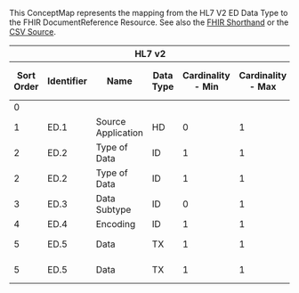 
This ConceptMap represents the mapping from the HL7 V2 ED Data Type to the FHIR DocumentReference Resource. See also the <a href='https://github.com/HL7/v2-to-fhir/blob/master/tank/Datatype ED to DocumentReference.fsh'>FHIR Shorthand</a> or the <a href='https://github.com/HL7/v2-to-fhir/blob/master/mappings/datatypes/HL7 Data Type - FHIR R4_ ED[DocumentReference] - Sheet1.csv'>CSV Source</a>.
<table class='grid'><thead>
<tr><th colspan='6'>HL7 v2</th><th colspan='3'>Condition (IF True, args)</th><th colspan='7'>HL7 FHIR</th><th rowspan='2'>Comments</th></tr>
<tr><th title='Rows are listed in sequence of how they appear in the v2 standard. The first column, Sort Order, provides a sort order that can re-create the original v2 standard sequence in case one opts to re-sort/filter the rows.'>Sort Order</th><th title='Contains the formal Data Type Name and Component Sequence according to the base standard using &quot;.&quot; as the delimiter.'>Identifier</th><th title='The formal name of the field in the most current published version.'>Name</th><th title='The data type of the field in the most current published version if not deprecated, otherwise the data type at the time it was deprecated and removed.'>Data Type</th><th title='The V2 min cardinality expressed numerically.'>Cardinality - Min</th><th title='The V2 max cardinality expressed numerically.' style='border-right: 2px'>Cardinality - Max</th><th title='Condition in an easy to read syntax (Computable ANTLR)'>Computable ANTLR</th><th title='Condition in FHIRPath Notation'>Computable FHIRPath</th><th title='Condition expressed in narrative form' style='border-right: 2px'>Narrative</th><th title='An existing FHIR attribute in the target FHIR version.'>FHIR Attribute</th><th title='The FHIR attribute&apos;s data type in the target FHIR version.'>Proposed Extension</th><th title='The proposed FHIR Extension.'>Data Type</th><th title='The FHIR min cardinality expressed numerically.'>Cardinality - Min</th><th title='The FHIR max cardinality expressed numerically.' style='border-right: 2px'>Cardinality - Max</th><th title='The URL to the Data Type Map that is to be used for the attribute in this segment.'>Data Type Mapping</th><th title='The fixed or computed value to assign.'>Assignment</th><th title='Mapping for terminology tables.'>Vocabulary</th></tr></thead>
<tbody>
<tr><td>0</td><td></td><td></td><td></td><td></td><td style='border-right: 2px'></td><td></td><td></td><td style='border-right: 2px'></td><td><a href='https://hl7.org/fhir/R4/DocumentReference.DocumentReference-definitions.html#DocumentReference.status'>DocumentReference.status</a></td><td></td><td></td><td></td><td></td><td></td><td></td><td>"current"</td><td></td></tr>
<tr><td>1</td><td>ED.1</td><td>Source Application</td><td>HD</td><td>0</td><td style='border-right: 2px'>1</td><td></td><td></td><td style='border-right: 2px'></td><td></td><td></td><td></td><td></td><td></td><td></td><td></td><td></td><td></td></tr>
<tr><td>2</td><td>ED.2</td><td>Type of Data</td><td>ID</td><td>1</td><td style='border-right: 2px'>1</td><td>IF ED.3 NOT VALUED</td><td></td><td style='border-right: 2px'></td><td><a href='https://hl7.org/fhir/R4/DocumentReference.DocumentReference-definitions.html#DocumentReference.content.attachment.extension.url'>DocumentReference.content.attachment.extension.url</a></td><td></td><td><a href='https://hl7.org/fhir/R4/DocumentReference.DocumentReference-definitions.html#DocumentReference.uri'>DocumentReference.uri</a></td><td>1</td><td>1</td><td></td><td></td><td>"<a href='https://hl7.org/fhir/StructureDefinition/alternate-codes'>https://hl7.org/fhir/StructureDefinition/alternate-codes</a>"</td><td></td></tr>
<tr><td>2</td><td>ED.2</td><td>Type of Data</td><td>ID</td><td>1</td><td style='border-right: 2px'>1</td><td>IF ED.3 NOT VALUED</td><td></td><td style='border-right: 2px'></td><td><a href='https://hl7.org/fhir/R4/DocumentReference.DocumentReference-definitions.html#DocumentReference.content.attachment.extension.valueCodeableConcept'>DocumentReference.content.attachment.extension.valueCodeableConcept</a></td><td></td><td><a href='https://hl7.org/fhir/R4/DocumentReference.DocumentReference-definitions.html#DocumentReference.CodeableConcept'>DocumentReference.CodeableConcept</a></td><td>1</td><td>1</td><td></td><td></td><td></td><td></td></tr>
<tr><td>3</td><td>ED.3</td><td>Data Subtype</td><td>ID</td><td>0</td><td style='border-right: 2px'>1</td><td></td><td></td><td style='border-right: 2px'></td><td><a href='https://hl7.org/fhir/R4/DocumentReference.DocumentReference-definitions.html#DocumentReference.content.attachment.contentType'>DocumentReference.content.attachment.contentType</a></td><td></td><td><a href='https://hl7.org/fhir/R4/DocumentReference.DocumentReference-definitions.html#DocumentReference.code'>DocumentReference.code</a></td><td>0</td><td>1</td><td></td><td></td><td></td><td></td></tr>
<tr><td>4</td><td>ED.4</td><td>Encoding</td><td>ID</td><td>1</td><td style='border-right: 2px'>1</td><td></td><td></td><td style='border-right: 2px'></td><td></td><td></td><td></td><td></td><td></td><td></td><td></td><td></td><td></td></tr>
<tr><td>5</td><td>ED.5</td><td>Data</td><td>TX</td><td>1</td><td style='border-right: 2px'>1</td><td>IF ED.4 IN ("Base64")</td><td></td><td style='border-right: 2px'></td><td><a href='https://hl7.org/fhir/R4/DocumentReference.DocumentReference-definitions.html#DocumentReference.content.attachment.data'>DocumentReference.content.attachment.data</a></td><td></td><td><a href='https://hl7.org/fhir/R4/DocumentReference.DocumentReference-definitions.html#DocumentReference.base64Binary'>DocumentReference.base64Binary</a></td><td>0</td><td>1</td><td></td><td></td><td></td><td></td></tr>
<tr><td>5</td><td>ED.5</td><td>Data</td><td>TX</td><td>1</td><td style='border-right: 2px'>1</td><td>IF ED.4 IN ("A", (HEX")</td><td></td><td style='border-right: 2px'></td><td><a href='https://hl7.org/fhir/R4/DocumentReference.DocumentReference-definitions.html#DocumentReference.content.attachment.data'>DocumentReference.content.attachment.data</a></td><td></td><td><a href='https://hl7.org/fhir/R4/DocumentReference.DocumentReference-definitions.html#DocumentReference.base64Binary'>DocumentReference.base64Binary</a></td><td>0</td><td>1</td><td></td><td></td><td>/convert from A or HEX to binary64/</td><td></td></tr>
</tbody></table>
